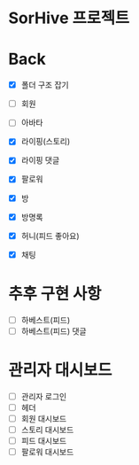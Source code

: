 # SorHive 프로젝트


# Back

- [x] 폴더 구조 잡기
- [ ] 회원
- [ ] 아바타
- [x] 라이핑(스토리)
- [x] 라이핑 댓글
- [x] 팔로워
- [x] 방
- [x] 방명록
- [x] 허니(피드 좋아요)
- [x] 채팅


# 추후 구현 사항
- [ ] 하베스트(피드)
- [ ] 하베스트(피드) 댓글

# 관리자 대시보드
- [ ] 관리자 로그인
- [ ] 헤더
- [ ] 회원 대시보드
- [ ] 스토리 대시보드
- [ ] 피드 대시보드
- [ ] 팔로워 대시보드
